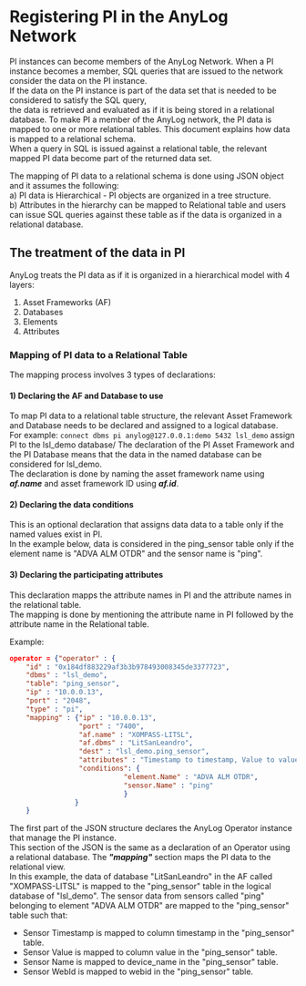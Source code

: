 # Registering PI in the AnyLog Network

PI instances can become members of the AnyLog Network. When a PI instance becomes a member, SQL queries that are issued to the network consider the data on the PI instance.  
If the data on the PI instance is part of the data set that is needed to be considered to satisfy the SQL query,  
the data is retrieved and evaluated as if it is being stored in a relational database.
To make PI a member of the AnyLog network, the PI data is mapped to one or more relational tables. This document explains how data is mapped to a relational schema.  
When a query in SQL is issued against a relational table, the relevant mapped PI data become part of the returned data set.  

The mapping of PI data to a relational schema is done using JSON object and it assumes the following:  
a) PI data is Hierarchical - PI objects are organized in a tree structure.  
b) Attributes in the hierarchy can be mapped to Relational table and users can issue SQL queries against these table as if the data is organized in a relational database.  

## The treatment of the data in PI
AnyLog treats the PI data as if it is organized in a hierarchical model with 4 layers: 
 1) Asset Frameworks (AF)
 2) Databases
 3) Elements
 4) Attributes
 
### Mapping of PI data to a Relational Table 

The mapping process involves 3 types of declarations:
 
#### 1) Declaring the AF and Database to use
 
To map PI data to a relational table structure, the relevant Asset Framework and Database needs to be declared and assigned to a logical database.  
For example:  ```connect dbms pi anylog@127.0.0.1:demo 5432 lsl_demo``` assign PI to the lsl_demo database/
The declaration of the PI Asset Framework and the PI Database means that the data in the named database can be considered for lsl_demo.  
The declaration is done by naming the asset framework name using ***af.name*** and asset framework ID using ***af.id***.

#### 2) Declaring the data conditions 
This is an optional declaration that assigns data data to a table only if the named values exist in PI.  
In the example below, data is considered in the ping_sensor table only if the element name is "ADVA ALM OTDR" and the sensor name is "ping".
  
#### 3) Declaring the participating attributes
This declaration mapps the attribute names in PI and the attribute names in the relational table.  
The mapping is done by mentioning the attribute name in PI followed by the attribute name in the Relational table.

Example:
```json
operator = {"operator" : {
    "id" : "0x184df883229af3b3b978493008345de3377723",
    "dbms" : "lsl_demo",
    "table": "ping_sensor",
    "ip" : "10.0.0.13",
    "port" : "2048",
    "type" : "pi",
    "mapping" : {"ip" : "10.0.0.13",
                 "port" : "7400",
                 "af.name" : "XOMPASS-LITSL",
                 "af.dbms" : "LitSanLeandro",
                 "dest" : "lsl_demo.ping_sensor",
                 "attributes" : "Timestamp to timestamp, Value to value, sensor.Name to device_name, sensor.WebId to webid",
                 "conditions": { 
                            "element.Name" : "ADVA ALM OTDR",
                            "sensor.Name" : "ping"
                            }
                }
    }
```

The first part of the JSON structure declares the AnyLog Operator instance that manage the PI instance.  
This section of the JSON is the same as a declaration of an Operator using a relational database.
The ***"mapping"*** section maps the PI data to the relational view.  
In this example, the data of database "LitSanLeandro" in the AF called "XOMPASS-LITSL" is mapped to the "ping_sensor" table in the logical database of "lsl_demo".
The sensor data from sensors called "ping" belonging to element "ADVA ALM OTDR" are mapped to the "ping_sensor" table such that:  
* Sensor Timestamp is mapped to column timestamp in the "ping_sensor" table.
* Sensor Value is mapped to column value in the "ping_sensor" table.
* Sensor Name is mapped to device_name in the "ping_sensor" table.
* Sensor WebId is mapped to webid in the "ping_sensor" table.

